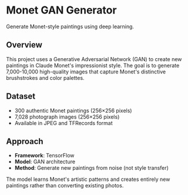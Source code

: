 # Monet GAN Generator

Generate Monet-style paintings using deep learning.

## Overview

This project uses a Generative Adversarial Network (GAN) to create new paintings in Claude Monet's impressionist style. The goal is to generate 7,000-10,000 high-quality images that capture Monet's distinctive brushstrokes and color palettes.

## Dataset

- 300 authentic Monet paintings (256×256 pixels)
- 7,028 photograph images (256×256 pixels)
- Available in JPEG and TFRecords format

## Approach

- **Framework**: TensorFlow
- **Model**: GAN architecture
- **Method**: Generate new paintings from noise (not style transfer)

The model learns Monet's artistic patterns and creates entirely new paintings rather than converting existing photos.
